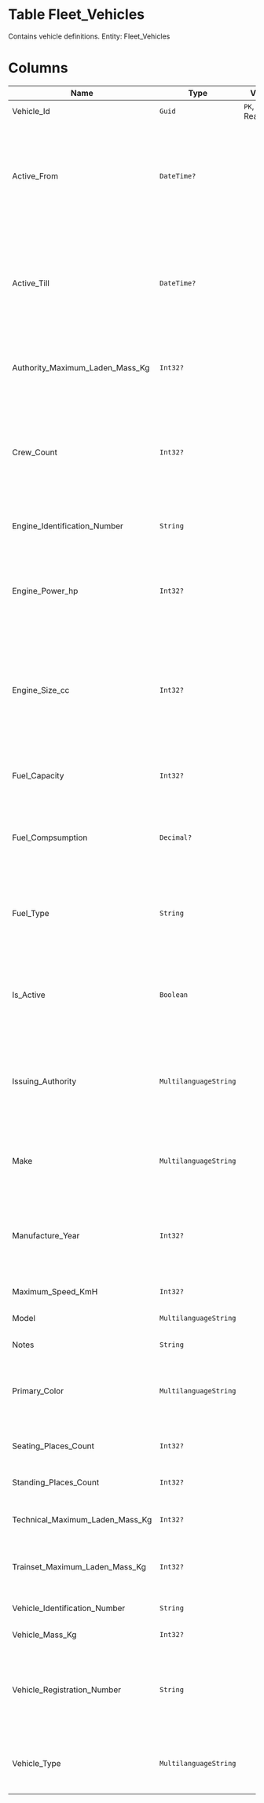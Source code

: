 # Table Fleet_Vehicles

Contains vehicle definitions. Entity: Fleet_Vehicles

# Columns

| Name | Type | Value | Description |
| - | - | - | --- |
|Vehicle_Id|`Guid`|`PK`, Readonly||
|Active_From|`DateTime?`||The date and time, when the vehicle has been purchased or started to be managed. Null when the date and time are unknown. `Introduced in version 18.2` |
|Active_Till|`DateTime?`||The date and time, when the vehicle has been sold or has stopped being managed. Null when the date and time are unknown. `Introduced in version 18.2` |
|Authority_Maximum_Laden_Mass_Kg|`Int32?`||Maximum permissible laden mass, as determined by the registration authority. |
|Crew_Count|`Int32?`||Crew members count. For road vehicles = 1; for trailers, coaches and wagons =0; air and water vehicles may have higher counts. `Default(1)` `Filter(eq;ge;le)` |
|Engine_Identification_Number|`String`||Engine identification number. `Filter(eq;like)` |
|Engine_Power_hp|`Int32?`||Engine output power in horse power. null means that the value is unknown or not applicable for this type of engine. `Filter(eq;ge;le)` |
|Engine_Size_cc|`Int32?`||Engine size in cubic centimeters (cm3). null means that the value is unknown or not applicable for this type of engine (e.g. electric motors). `Filter(eq;ge;le)` |
|Fuel_Capacity|`Int32?`||Maximum fuel capacity of the engine or the battery in the fuel measurement unit. |
|Fuel_Compsumption|`Decimal?`||Average fuel consumption in the fuel measurement unit for 1 operational unit. |
|Fuel_Type|`String`||Fuel type of the engine or the power source of the engine (Multilanguage) - e.g. diesel, benzine, electric, etc. `Filter(eq;like)` |
|Is_Active|`Boolean`||True if the vehicle is still owned and managed by the enterprise. `Required` `Default(true)` `Introduced in version 18.2` |
|Issuing_Authority|`MultilanguageString`||The country or state issuing the registration number. null (not recommended) means that the authority is unknown or not applicable. `Filter(eq;like)` |
|Make|`MultilanguageString`||The name of the manufacturer of the vehicle. null means that the value is unknown. `Filter(eq;like)` |
|Manufacture_Year|`Int32?`||The year when the vehicle was manufactured or first registered - whichever is known. null means that the value is unknown. `Filter(eq;ge;le)` |
|Maximum_Speed_KmH|`Int32?`||Maximum speed in km/h. |
|Model|`MultilanguageString`||The model of the vehicle. `Filter(eq;like)` |
|Notes|`String`||Notes for this Vehicle. |
|Primary_Color|`MultilanguageString`||The primary color of the vehicle. null means that the value is unknown or not applicable. `Filter(eq;like)` |
|Seating_Places_Count|`Int32?`||Number of seating places, excluding driver. `Filter(eq;ge;le)` |
|Standing_Places_Count|`Int32?`||Number of standing places, if applicable. |
|Technical_Maximum_Laden_Mass_Kg|`Int32?`||Maximum technically permissible laden mass in kg. |
|Trainset_Maximum_Laden_Mass_Kg|`Int32?`||Maximum permissible laden mass of a whole trainset, including the vehicle. |
|Vehicle_Identification_Number|`String`||VIN, aka Chassis number. `Filter(eq;like)` |
|Vehicle_Mass_Kg|`Int32?`||Vehicle own mass in kg. |
|Vehicle_Registration_Number|`String`||The registration plate number. Can be numeric or alphanumeric code. It should be unique within the Issuing_Authority. `Required` `Filter(eq;like)` |
|Vehicle_Type|`MultilanguageString`||Type of vehicle - e.g. automobile, bus, etc. null means the value is unknown. `Filter(eq;like)` |
